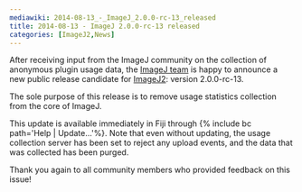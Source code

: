 ```yaml
---
mediawiki: 2014-08-13_-_ImageJ_2.0.0-rc-13_released
title: 2014-08-13 - ImageJ 2.0.0-rc-13 released
categories: [ImageJ2,News]
---
```


After receiving input from the ImageJ community on the collection of anonymous plugin usage data, the [ImageJ team](/people) is happy to announce a new public release candidate for [ImageJ2](/software/imagej2): version 2.0.0-rc-13.

The sole purpose of this release is to remove usage statistics collection from the core of ImageJ.

This update is available immediately in Fiji through {% include bc path='Help | Update...'%}. Note that even without updating, the usage collection server has been set to reject any upload events, and the data that was collected has been purged.

Thank you again to all community members who provided feedback on this issue!

 
